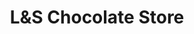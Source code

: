 ---
title: "L&S Chocolate Store"
url: /maple-shade-township/lunds-chocolate-store/
shop: Schokolade
---